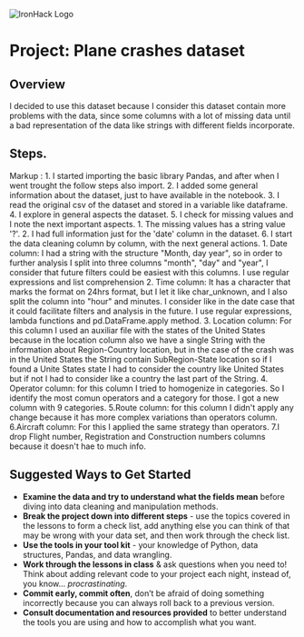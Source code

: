 ![IronHack Logo](https://s3-eu-west-1.amazonaws.com/ih-materials/uploads/upload_d5c5793015fec3be28a63c4fa3dd4d55.png)

# Project: Plane crashes dataset

## Overview

I decided to use this dataset because I consider this dataset contain more problems with the data, since some columns with a lot of missing data until a bad representation of the data like strings with different fields incorporate.

## Steps.
Markup : 1. I started importing the basic library Pandas, and after when I went trought the follow steps also import.
          2. I added some general information about the dataset, just to have available in the notebook.
          3. I read the original csv of the dataset and stored in a variable like dataframe.
          4. I explore in general aspects the dataset.
          5. I check for missing values and I note the next important aspects.
              1. The missing values has a string value '?'.
              2. I had full information just for the 'date' column in the dataset.
          6. I start the data cleaning column by column, with the next general actions.
              1. Date column: I had a string with the structure "Month, day year", so in order to further analysis I split into three columns "month", "day" and "year", I consider that future filters could be easiest with this columns. I use regular expressions and list comprehension
              2. Time column: It has a character that marks the format on 24hrs format, but I let it like char_unknown, and I also split the column into "hour" and minutes. I consider like in the date case that it could facilitate filters and analysis in the future. I use regular expressions, lambda functions and pd.DataFrame.apply method.
              3. Location column: For this column I used an auxiliar file with the states of the United States because in the location column also we have a single String with the information about Region-Country location, but in the case of the crash was in the United States the String contain SubRegion-State location so if I found a Unite States state I had to consider the country like United States but if not I had to consider like a country the last part of the String.
              4. Operator column: for this column I tried to homogenize in categories. So I identify the most comun operators and a category for those. I got a new column with 9 categories.
              5.Route column: for this column I didn't apply any change because it has more complex variations than operators column.
              6.Aircraft column: For this I applied the same strategy than operators.
              7.I drop Flight number, Registration and Construction numbers columns because it doesn't hae to much info.
              


## Suggested Ways to Get Started

* **Examine the data and try to understand what the fields mean** before diving into data cleaning and manipulation methods.
* **Break the project down into different steps** - use the topics covered in the lessons to form a check list, add anything else you can think of that may be wrong with your data set, and then work through the check list.
* **Use the tools in your tool kit** - your knowledge of Python, data structures, Pandas, and data wrangling.
* **Work through the lessons in class** & ask questions when you need to! Think about adding relevant code to your project each night, instead of, you know... _procrastinating_.
* **Commit early, commit often**, don’t be afraid of doing something incorrectly because you can always roll back to a previous version.
* **Consult documentation and resources provided** to better understand the tools you are using and how to accomplish what you want.
